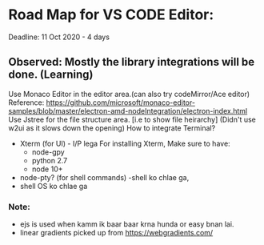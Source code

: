 # Road Map for VS CODE Editor:
Deadline: 11 Oct 2020 - 4 days
## Observed: Mostly the library integrations will be done. (Learning)
Use Monaco Editor in the editor area.(can also try codeMirror/Ace editor)
Reference: https://github.com/microsoft/monaco-editor-samples/blob/master/electron-amd-nodeIntegration/electron-index.html
Use Jstree for the file structure area. [i.e to show file heirarchy] (Didn't use w2ui as it slows down the opening)
How to integrate Terminal? 
* Xterm (for UI) - I/P lega
For installing Xterm, Make sure to have: 
   * node-gpy
   * python 2.7
   * node 10+
* node-pty? (for shell commands) -shell ko chlae ga,
* shell OS ko chlae ga
### Note: 
* ejs is used when kamm ik baar baar krna hunda or easy bnan lai.
* linear gradients picked up from https://webgradients.com/
